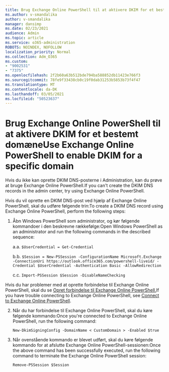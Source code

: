 ```yaml
---
title: Brug Exchange Online PowerShell til at aktivere DKIM for et bestemt domæne
ms.author: v-smandalika
author: v-smandalika
manager: dansimp
ms.date: 02/23/2021
audience: Admin
ms.topic: article
ms.service: o365-administration
ROBOTS: NOINDEX, NOFOLLOW
localization_priority: Normal
ms.collection: Adm_O365
ms.custom:
- "9002531"
- "7375"
ms.openlocfilehash: 2f2b60a63b512bde794ba588852db11423e766f3
ms.sourcegitcommit: 78fe9f33438cb0c19f0dab31253b5853b73f4f47
ms.translationtype: MT
ms.contentlocale: da-DK
ms.lasthandoff: 03/05/2021
ms.locfileid: "50523637"
---
```

# <a name="use-exchange-online-powershell-to-enable-dkim-for-a-specific-domain"></a><span data-ttu-id="d1e75-102">Brug Exchange Online PowerShell til at aktivere DKIM for et bestemt domæne</span><span class="sxs-lookup"><span data-stu-id="d1e75-102">Use Exchange Online PowerShell to enable DKIM for a specific domain</span></span>

<span data-ttu-id="d1e75-103">Hvis du ikke kan oprette DKIM DNS-posterne i Administration, kan du prøve at bruge Exchange Online PowerShell.</span><span class="sxs-lookup"><span data-stu-id="d1e75-103">If you can't create the DKIM DNS records in the admin center, try using Exchange Online PowerShell.</span></span> 

<span data-ttu-id="d1e75-104">Hvis du vil oprette en DKIM DNS-post ved hjælp af Exchange Online PowerShell, skal du udføre følgende trin:</span><span class="sxs-lookup"><span data-stu-id="d1e75-104">To create a DKIM DNS record using Exchange Online PowerShell, perform the following steps:</span></span>

1. <span data-ttu-id="d1e75-105">Åbn Windows PowerShell som administrator, og kør følgende kommandoer i den beskrevne rækkefølge:</span><span class="sxs-lookup"><span data-stu-id="d1e75-105">Open Windows PowerShell as an administrator and run the following commands in the described sequence:</span></span>

    <span data-ttu-id="d1e75-106">a.</span><span class="sxs-lookup"><span data-stu-id="d1e75-106">a.</span></span> `$UserCredential = Get-Credential`

    <span data-ttu-id="d1e75-107">b.</span><span class="sxs-lookup"><span data-stu-id="d1e75-107">b.</span></span> `$Session = New-PSSession -ConfigurationName Microsoft.Exchange -ConnectionUri https://outlook.office365.com/powershell-liveid/ -Credential $UserCredential -Authentication Basic -AllowRedirection`

    <span data-ttu-id="d1e75-108">c.</span><span class="sxs-lookup"><span data-stu-id="d1e75-108">c.</span></span> `Import-PSSession $Session -DisableNameChecking`
    
<span data-ttu-id="d1e75-109">Hvis du har problemer med at oprette forbindelse til Exchange Online PowerShell, skal du se [Opret forbindelse til Exchange Online PowerShell.](https://docs.microsoft.com/powershell/exchange/connect-to-exchange-online-powershell)</span><span class="sxs-lookup"><span data-stu-id="d1e75-109">If you have trouble connecting to Exchange Online PowerShell, see [Connect to Exchange Online PowerShell](https://docs.microsoft.com/powershell/exchange/connect-to-exchange-online-powershell).</span></span>

2. <span data-ttu-id="d1e75-110">Når du har forbindelse til Exchange Online PowerShell, skal du køre følgende kommando:</span><span class="sxs-lookup"><span data-stu-id="d1e75-110">Once you're connected to Exchange Online PowerShell, run the following command:</span></span>

    `New-DkimSigningConfig -DomainName < CustomDomain > -Enabled $true`

3. <span data-ttu-id="d1e75-111">Når ovenstående kommando er blevet udført, skal du køre følgende kommando for at afslutte Exchange Online PowerShell-sessionen:</span><span class="sxs-lookup"><span data-stu-id="d1e75-111">Once the above command has been successfully executed, run the following command to terminate the Exchange Online PowerShell session:</span></span>

    `Remove-PSSession $Session` 



